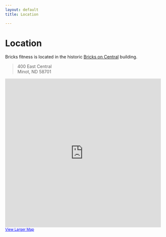```yaml
---
layout: default
title: Location

---
```

# Location

Bricks fitness is located in the historic [Bricks on Central](http://bricksoncentral.com) building.

> 400 East Central<br />
> Minot, ND 58701

<iframe class="maps" width="640" height="480" frameborder="0" scrolling="no" marginheight="0" marginwidth="0" src="https://maps.google.com/maps?f=q&amp;source=s_q&amp;hl=en&amp;geocode=&amp;q=400+Central+Avenue+East,+Minot,+ND&amp;aq=0&amp;oq=400+east+central&amp;sll=48.233821,-101.300125&amp;sspn=0.076266,0.15707&amp;ie=UTF8&amp;hq=&amp;hnear=400+Central+Ave+E,+Minot,+North+Dakota+58701&amp;t=m&amp;ll=48.23798,-101.286972&amp;spn=0.00686,0.013733&amp;z=16&amp;iwloc=A&amp;output=embed"></iframe><br /><small><a href="https://maps.google.com/maps?f=q&amp;source=embed&amp;hl=en&amp;geocode=&amp;q=400+Central+Avenue+East,+Minot,+ND&amp;aq=0&amp;oq=400+east+central&amp;sll=48.233821,-101.300125&amp;sspn=0.076266,0.15707&amp;ie=UTF8&amp;hq=&amp;hnear=400+Central+Ave+E,+Minot,+North+Dakota+58701&amp;t=m&amp;ll=48.23798,-101.286972&amp;spn=0.00686,0.013733&amp;z=16&amp;iwloc=A" style="color:#0000FF;text-align:left">View Larger Map</a></small>

<style>
iframe.maps { width: 100%; }
</style>
